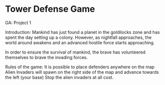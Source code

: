 # Tower Defense Game
GA: Project 1

Introduction:
Mankind has just found a planet in the goldilocks zone and has spent the day setting up a colony. 
However, as nightfall approaches, the world around awakens and an advanced hostile force starts approaching.

In order to ensure the survival of mankind, the brave has volunteered themselves to brave the invading forces.

Rules of the game:
It is possible to place defenders anywhere on the map
Alien Invaders will spawn on the right side of the map and advance towards the left (your base)
Stop the alien invaders at all cost.
